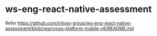 # ws-eng-react-native-assessment
Refer https://github.com/trilogy-group/ws-eng-react-native-assessment/blob/rwa/cross-platform-mobile-v6/README.md
